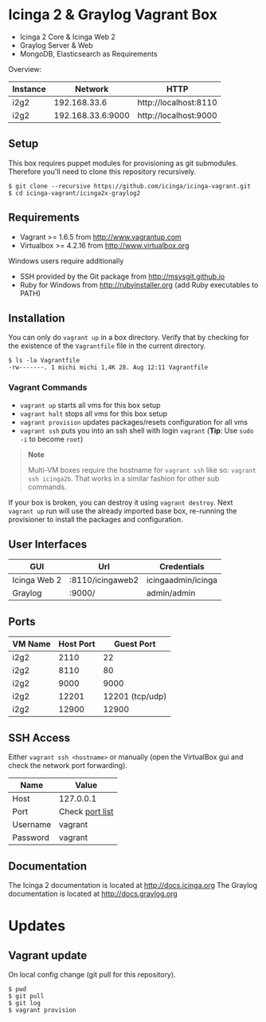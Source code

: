 # Icinga 2 & Graylog Vagrant Box

* Icinga 2 Core & Icinga Web 2
* Graylog Server & Web
* MongoDB, Elasticsearch as Requirements

Overview:

  Instance  | Network                   | HTTP
  ----------|---------------------------|--------------------------------------
  i2g2      | 192.168.33.6              | http://localhost:8110
  i2g2      | 192.168.33.6:9000         | http://localhost:9000


## Setup

This box requires puppet modules for provisioning as git submodules.
Therefore you'll need to clone this repository recursively.

    $ git clone --recursive https://github.com/icinga/icinga-vagrant.git
    $ cd icinga-vagrant/icinga2x-graylog2

## Requirements

* Vagrant >= 1.6.5 from http://www.vagrantup.com
* Virtualbox >= 4.2.16 from http://www.virtualbox.org

Windows users require additionally

* SSH provided by the Git package from http://msysgit.github.io
* Ruby for Windows from http://rubyinstaller.org (add Ruby executables to PATH)


## Installation

You can only do `vagrant up` in a box directory. Verify that
by checking for the existence of the `Vagrantfile` file in the current
directory.

    $ ls -la Vagrantfile
    -rw-------. 1 michi michi 1,4K 28. Aug 12:11 Vagrantfile

### Vagrant Commands

* `vagrant up` starts all vms for this box setup
* `vagrant halt` stops all vms for this box setup
* `vagrant provision` updates packages/resets configuration for all vms
* `vagrant ssh` puts you into an ssh shell with login `vagrant` (**Tip**: Use `sudo -i` to become `root`)

> **Note**
>
> Multi-VM boxes require the hostname for `vagrant ssh` like so: `vagrant ssh icinga2b`.
> That works in a similar fashion for other sub commands.

If your box is broken, you can destroy it using `vagrant destroy`. Next `vagrant up`
run will use the already imported base box, re-running the provisioner to install
the packages and configuration.


## User Interfaces

  GUI              | Url               | Credentials
  -----------------|-------------------|------------------------
  Icinga Web 2     | :8110/icingaweb2  | icingaadmin/icinga
  Graylog          | :9000/            | admin/admin


## Ports

  VM Name   | Host Port | Guest Port
  ----------|-----------|-----------
  i2g2      | 2110      | 22
  i2g2      | 8110      | 80
  i2g2      | 9000      | 9000
  i2g2      | 12201     | 12201 (tcp/udp)
  i2g2      | 12900     | 12900


## SSH Access

Either `vagrant ssh <hostname>` or manually (open the VirtualBox gui and check the
network port forwarding).

  Name            | Value
  ----------------|----------------
  Host            | 127.0.0.1
  Port            | Check [port list](#ports)
  Username        | vagrant
  Password        | vagrant


## Documentation

The Icinga 2 documentation is located at http://docs.icinga.org
The Graylog documentation is located at http://docs.graylog.org

# Updates

## Vagrant update

On local config change (git pull for this repository).

    $ pwd
    $ git pull
    $ git log
    $ vagrant provision
